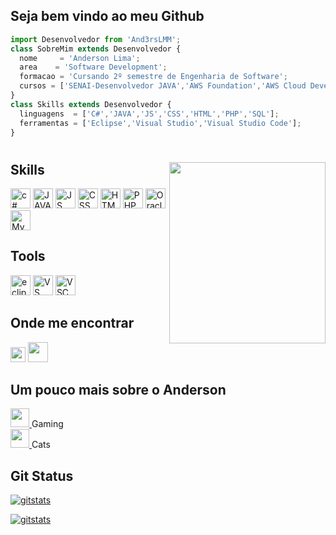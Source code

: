 ## **Seja bem vindo ao meu Github**

```js
import Desenvolvedor from 'And3rsLMM';
class SobreMim extends Desenvolvedor {
  nome     = 'Anderson Lima';
  area    = 'Software Development';
  formacao = 'Cursando 2º semestre de Engenharia de Software';
  cursos = ['SENAI-Desenvolvedor JAVA','AWS Foundation','AWS Cloud Developing','TEX Fullstack JS Developer'];
}
class Skills extends Desenvolvedor {
  linguagens  = ['C#','JAVA','JS','CSS','HTML','PHP','SQL'];
  ferramentas = ['Eclipse','Visual Studio','Visual Studio Code'];
}
```
<h1></h1>
<img align="right" width="250" height="290" src="https://c.tenor.com/_DOBjnGspYAAAAAC/code-coding.gif" />

## **Skills**
<a href="https://learn.microsoft.com/pt-br/dotnet/csharp/"  target="_blank" rel="noopener noreferrer">
  <img height="32" src="https://iconape.com/wp-content/files/sh/51404/png/c--4.png" alt="c#"/></a>
<a href="https://www.java.com/pt-BR/download/help/whatis_java.html"  target="_blank" rel="noopener noreferrer">
  <img height="32" src="https://www.seekpng.com/png/full/223-2231845_logo-java-java-icon.png" alt="JAVA"/></a>
<a  href="https://developer.mozilla.org/pt-BR/docs/Web/JavaScript" target="_blank" rel="noopener noreferrer">
  <img height="32" src="https://iconape.com/wp-content/files/vr/353405/png/javascript-js-logo.png" alt="JS"/></a>
<a  href="https://developer.mozilla.org/pt-BR/docs/Web/CSS" target="_blank" rel="noopener noreferrer">
  <img height="32" src="https://iconape.com/wp-content/files/vt/353246/png/css-3-logo.png" alt="CSS"/></a>
<a  href="https://developer.mozilla.org/pt-BR/docs/Web/HTML" target="_blank" rel="noopener noreferrer">
  <img height="32" src="https://iconape.com/wp-content/files/qr/67382/png/html-5.png" alt="HTML"/></a>
<a  href="https://www.php.net/manual/pt_BR/" target="_blank" rel="noopener noreferrer">
  <img height="32" src="https://iconape.com/wp-content/files/yu/353167/png/php-logo.png" alt="PHP"/></a>
<a  href="https://docs.oracle.com/cd/B19306_01/server.102/b14200/toc.htm" target="_blank" rel="noopener noreferrer">
  <img height="32" src="https://iconape.com/wp-content/files/ns/352128/png/oracle-database-logo.png" alt="OracleSQL"/></a>
<a  href="https://dev.mysql.com/doc/" target="_blank" rel="noopener noreferrer">
  <img height="32" src="https://iconape.com/wp-content/files/ae/183769/png/mysql-logo.png" alt="MySQL"/></a>

## **Tools**
<a  href="https://www.eclipse.org/documentation/" target="_blank" rel="noopener noreferrer">
  <img height="32" src="https://user-images.githubusercontent.com/11943860/46922575-7017cf80-cfe1-11e8-845a-0cd198fb546c.png" alt="eclipse"/></a>
<a  href="https://learn.microsoft.com/en-us/visualstudio/windows/?view=vs-2022" target="_blank" rel="noopener noreferrer">
  <img height="32" src="https://upload.wikimedia.org/wikipedia/commons/5/59/Visual_Studio_Icon_2019.svg" alt="VS"/></a>
<a  href="https://code.visualstudio.com/docs" target="_blank" rel="noopener noreferrer">
  <img height="32" src="https://upload.wikimedia.org/wikipedia/commons/9/9a/Visual_Studio_Code_1.35_icon.svg" alt="VSC"/></a>

## **Onde me encontrar**
<p align="left">
  <a  href="mailto:andersonlimam.al@gmail.com" alt="Gmail" target="_blank" rel="noopener noreferrer">
    <img height="24" src="https://iconape.com/wp-content/files/rr/353408/png/google-gmail-logo.png" /></a>
  <a  href="https://www.linkedin.com/in/anderson-lima-de-menezes-08a8541ab/" alt="Linkedin" target="_blank" rel="noopener noreferrer">
    <img height="32" src="https://iconape.com/wp-content/files/ot/76245/png/linkedin-icon.png" /></a>

## **Um pouco mais sobre o Anderson**
<p align="left">
  <a  href="https://steamcommunity.com/id/D34DPoOLy/" alt="Steam" target="_blank" rel="noopener noreferrer">
    <img height="30" src="https://iconape.com/wp-content/files/rq/98762/png/steam-icon-logo.png"> </a>
  Gaming </br>
  <a  href="https://steamcommunity.com/id/D34DPoOLy/" alt="Steam" target="_blank" rel="noopener noreferrer">
    <img height="30" src="https://icon-icons.com/downloadimage.php?id=180223&root=2836/PNG/512/&file=pet_cat_icon_180223.png"> </a>
  Cats
  
  ## **Git Status**  
  [![gitstats](https://github-readme-stats.vercel.app/api?username=And3rsLMM&show_icons=true&theme=merko&hide_title=true&text_color=#42f548&icons_color=#42f548)](https://github.com/anuraghazra/github-readme-stats)

  [![gitstats](https://github-readme-stats.vercel.app/api/top-langs/?username=And3rsLMM&hide=html&layout=compact&theme=merko)](https://github.com/anuraghazra/github-readme-stats)

